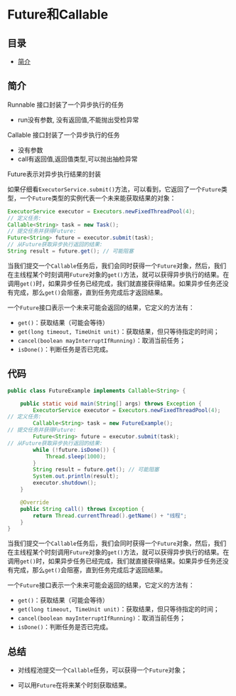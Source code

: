 # Future和Callable

## 目录

- [简介](#简介)

## 简介

Runnable 接口封装了一个异步执行的任务

- run没有参数, 没有返回值,不能抛出受检异常

Callable 接口封装了一个异步执行的任务

- 没有参数
- call有返回值,返回值类型,可以抛出抽检异常

Future表示对异步执行结果的封装

如果仔细看`ExecutorService.submit()`方法，可以看到，它返回了一个`Future`类型，一个`Future`类型的实例代表一个未来能获取结果的对象：

```java
ExecutorService executor = Executors.newFixedThreadPool(4); 
// 定义任务:
Callable<String> task = new Task();
// 提交任务并获得Future:
Future<String> future = executor.submit(task);
// 从Future获取异步执行返回的结果:
String result = future.get(); // 可能阻塞
```

当我们提交一个`Callable`任务后，我们会同时获得一个`Future`对象，然后，我们在主线程某个时刻调用`Future`对象的`get()`方法，就可以获得异步执行的结果。在调用`get()`时，如果异步任务已经完成，我们就直接获得结果。如果异步任务还没有完成，那么`get()`会阻塞，直到任务完成后才返回结果。

一个`Future`接口表示一个未来可能会返回的结果，它定义的方法有：

- `get()`：获取结果（可能会等待）
- `get(long timeout, TimeUnit unit)`：获取结果，但只等待指定的时间；
- `cancel(boolean mayInterruptIfRunning)`：取消当前任务；
- `isDone()`：判断任务是否已完成。

## 代码

```java
public class FutureExample implements Callable<String> {

    public static void main(String[] args) throws Exception {
        ExecutorService executor = Executors.newFixedThreadPool(4);
// 定义任务:
        Callable<String> task = new FutureExample();
// 提交任务并获得Future:
        Future<String> future = executor.submit(task);
// 从Future获取异步执行返回的结果:
        while (!future.isDone()) {
            Thread.sleep(1000);
        }
        String result = future.get(); // 可能阻塞
        System.out.println(result);
        executor.shutdown();
    }

    @Override
    public String call() throws Exception {
        return Thread.currentThread().getName() + "线程";
    }
}

```

当我们提交一个`Callable`任务后，我们会同时获得一个`Future`对象，然后，我们在主线程某个时刻调用`Future`对象的`get()`方法，就可以获得异步执行的结果。在调用`get()`时，如果异步任务已经完成，我们就直接获得结果。如果异步任务还没有完成，那么`get()`会阻塞，直到任务完成后才返回结果。

一个`Future`接口表示一个未来可能会返回的结果，它定义的方法有：

- `get()`：获取结果（可能会等待）
- `get(long timeout, TimeUnit unit)`：获取结果，但只等待指定的时间；
- `cancel(boolean mayInterruptIfRunning)`：取消当前任务；
- `isDone()`：判断任务是否已完成。

## 总结

- 对线程池提交一个`Callable`任务，可以获得一个`Future`对象；

- 可以用`Future`在将来某个时刻获取结果。
